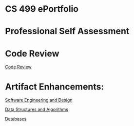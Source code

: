 # CS 499 ePortfolio


# Professional Self Assessment






# Code Review
[Code Review](https://www.screencast.com/t/xoiB2GQ8Jtb7)

# Artifact Enhancements:
[Software Engineering and Design](https://diparham.github.io/Software-Engineering/)

[Data Structures and Algorithms](https://diparham.github.io/Data-Structures/)

[Databases](https://diparham.github.io/Databases/)





